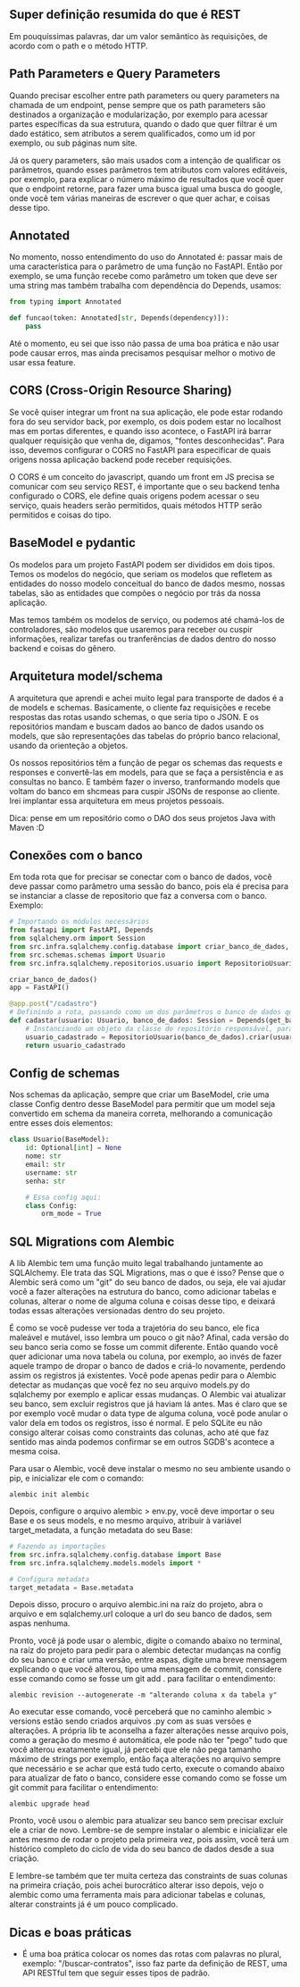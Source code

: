 ## Super definição resumida do que é REST
Em pouquíssimas palavras, dar um valor semântico às requisições, de acordo com o path e o método HTTP.

## Path Parameters e Query Parameters
Quando precisar escolher entre path parameters ou query parameters na chamada de um endpoint, pense sempre que os path parameters são destinados a organização e modularização, por exemplo para acessar partes específicas da sua estrutura, quando o dado que quer filtrar é um dado estático, sem atributos a serem qualificados, como um id por exemplo, ou sub páginas num site.

Já os query parameters, são mais usados com a intenção de qualificar os parâmetros, quando esses parâmetros tem atributos com valores editáveis, por exemplo, para explicar o número máximo de resultados que você quer que o endpoint retorne, para fazer uma busca igual uma busca do google, onde você tem várias maneiras de escrever o que quer achar, e coisas desse tipo.

## Annotated
No momento, nosso entendimento do uso do Annotated é: passar mais de uma característica para o parâmetro de uma função no FastAPI. Então por exemplo, se uma função recebe como parâmetro um token que deve ser uma string mas também trabalha com dependência do Depends, usamos:
```python
from typing import Annotated

def funcao(token: Annotated[str, Depends(dependency)]):
    pass
```
Até o momento, eu sei que isso não passa de uma boa prática e não usar pode causar erros, mas ainda precisamos pesquisar melhor o motivo de usar essa feature.

## CORS (Cross-Origin Resource Sharing)
Se você quiser integrar um front na sua aplicação, ele pode estar rodando fora do seu servidor back, por exemplo, os dois podem estar no localhost mas em portas diferentes, e quando isso acontece, o FastAPI irá barrar qualquer requisição que venha de, digamos, "fontes desconhecidas". Para isso, devemos configurar o CORS no FastAPI para especificar de quais origens nossa aplicação backend pode receber requisições.

O CORS é um conceito do javascript, quando um front em JS precisa se comunicar com seu serviço REST, é importante que o seu backend tenha configurado o CORS, ele define quais origens podem acessar o seu serviço, quais headers serão permitidos, quais métodos HTTP serão permitidos e coisas do tipo.

## BaseModel e pydantic
Os modelos para um projeto FastAPI podem ser divididos em dois tipos. Temos os modelos do negócio, que seriam os modelos que refletem as entidades do nosso modelo conceitual do banco de dados mesmo, nossas tabelas, são as entidades que compões o negócio por trás da nossa aplicação.

Mas temos também os modelos de serviço, ou podemos até chamá-los de controladores, são modelos que usaremos para receber ou cuspir informações, realizar tarefas ou tranferências de dados dentro do nosso backend e coisas do gênero.

## Arquitetura model/schema
A arquitetura que aprendi e achei muito legal para transporte de dados é a de models e schemas. Basicamente, o cliente faz requisições e recebe respostas das rotas usando schemas, o que seria tipo o JSON. E os repositórios mandam e buscam dados ao banco de dados usando os models, que são representações das tabelas do próprio banco relacional, usando da orienteção a objetos.

Os nossos repositórios têm a função de pegar os schemas das requests e responses e convertê-las em models, para que se faça a persistência e as consultas no banco. E também fazer o inverso, tranformando models que voltam do banco em shcmeas para cuspir JSONs de response ao cliente. Irei implantar essa arquitetura em meus projetos pessoais.

Dica: pense em um repositório como o DAO dos seus projetos Java with Maven :D

## Conexões com o banco
Em toda rota que for precisar se conectar com o banco de dados, você deve passar como parâmetro uma sessão do banco, pois ela é precisa para se instanciar a classe de repositorio que faz a conversa com o banco. Exemplo:
```python
# Importando os módulos necessários
from fastapi import FastAPI, Depends
from sqlalchemy.orm import Session
from src.infra.sqlalchemy.config.database import criar_banco_de_dados, get_banco_de_dados
from src.schemas.schemas import Usuario
from src.infra.sqlalchemy.repositorios.usuario import RepositorioUsuario

criar_banco_de_dados()
app = FastAPI()

@app.post("/cadastro")
# Definindo a rota, passando como um dos parâmetros o banco de dados que é so tipo Session e depende do get_banco que obtem o banco em sí
def cadastar(usuario: Usuario, banco_de_dados: Session = Depends(get_banco_de_dados)):
    # Instanciando um objeto da classe do repositório responsável, para poder chamar a função de criar um usuário, essa classe tem a sessão do banco no construtor, por isso precisamos dela, então devemos importar e usar como parâmetro da rota sempre.
    usuario_cadastrado = RepositorioUsuario(banco_de_dados).criar(usuario)
    return usuario_cadastrado
```

## Config de schemas
Nos schemas da aplicação, sempre que criar um BaseModel, crie uma classe Config dentro desse BaseModel para permitir que um model seja convertido em schema da maneira correta, melhorando a comunicação entre esses dois elementos:
```python
class Usuario(BaseModel):
    id: Optional[int] = None
    nome: str
    email: str
    username: str
    senha: str

    # Essa config aqui:
    class Config:
        orm_mode = True
```

## SQL Migrations com Alembic
A lib Alembic tem uma função muito legal trabalhando juntamente ao SQLAlchemy. Ele trata das SQL Migrations, mas o que é isso? Pense que o Alembic será como um "git" do seu banco de dados, ou seja, ele vai ajudar você a fazer alterações na estrutura do banco, como adicionar tabelas e colunas, alterar o nome de alguma coluna e coisas desse tipo, e deixará todas essas alterações versionadas dentro do seu projeto.

É como se você pudesse ver toda a trajetória do seu banco, ele fica maleável e mutável, isso lembra um pouco o git não? Afinal, cada versão do seu banco seria como se fosse um commit diferente. Então quando você quer adicionar uma nova tabela ou coluna, por exemplo, ao invés de fazer aquele trampo de dropar o banco de dados e criá-lo novamente, perdendo assim os registros já existentes. Você pode apenas pedir para o Alembic detectar as mudanças que você fez no seu arquivo models.py do sqlalchemy por exemplo e aplicar essas mudanças. O Alembic vai atualizar seu banco, sem excluir registros que já haviam lá antes. Mas é claro que se por exemplo você mudar o data type de alguma coluna, você pode anular o valor dela em todos os registros, isso é normal. E pelo SQLite eu não consigo alterar coisas como constraints das colunas, acho até que faz sentido mas ainda podemos confirmar se em outros SGDB's acontece a mesma coisa.

Para usar o Alembic, você deve instalar o mesmo no seu ambiente usando o pip, e inicializar ele com o comando:
```terminal
alembic init alembic
```

Depois, configure o arquivo alembic > env.py, você deve importar o seu Base e os seus models, e no mesmo arquivo, atribuir à variável target_metadata, a função metadata do seu Base:
```python
# Fazendo as importações
from src.infra.sqlalchemy.config.database import Base
from src.infra.sqlalchemy.models.models import *

# Configura metadata
target_metadata = Base.metadata
```

Depois disso, procuro o arquivo alembic.ini na raíz do projeto, abra o arquivo e em sqlalchemy.url coloque a url do seu banco de dados, sem aspas nenhuma.

Pronto, você já pode usar o alembic, digite o comando abaixo no terminal, na raíz do projeto para pedir para o alembic detectar mudanças na config do seu banco e criar uma versão, entre aspas, digite uma breve mensagem explicando o que você alterou, tipo uma mensagem de commit, considere esse comando como se fosse um git add . para facilitar o entendimento:
```terminal
alembic revision --autogenerate -m "alterando coluna x da tabela y"
```

Ao executar esse comando, você perceberá que no caminho alembic > versions estão sendo criados arquivos .py com as suas versões e alterações. A própria lib te aconselha a fazer alterações nesse arquivo pois, como a geração do mesmo é automática, ele pode não ter "pego" tudo que você alterou exatamente igual, já percebi que ele não pega tamanho máximo de strings por exemplo, então faça alterações no arquivo sempre que necessário e se achar que está tudo certo, execute o comando abaixo para atualizar de fato o banco, considere esse comando como se fosse um git commit para facilitar o entendimento:
```terminal
alembic upgrade head
```

Pronto, você usou o alembic para atualizar seu banco sem precisar excluir ele a criar de novo. Lembre-se de sempre instalar o alembic e inicializar ele antes mesmo de rodar o projeto pela primeira vez, pois assim, você terá um histórico completo do ciclo de vida do seu banco de dados desde a sua criação.

E lembre-se também que ter muita certeza das constraints de suas colunas na primeira criação, pois achei burocrático alterar isso depois, vejo o alembic como uma ferramenta mais para adicionar tabelas e colunas, alterar constraints já é um pouco complicado.

## Dicas e boas práticas
* É uma boa prática colocar os nomes das rotas com palavras no plural, exemplo: "/buscar-contratos", isso faz parte da definição de REST, uma API RESTful tem que seguir esses tipos de padrão.